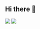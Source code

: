 ## Hi there 👋


<img src="https://media.tenor.com/E73aHdNnj2AAAAAM/yoriko-nikaidou.gif"/>
<img src="https://www.google.com/url?sa=i&url=https%3A%2F%2Fgithub.com%2FAnmol-Baranwal%2FCool-GIFs-For-GitHub&psig=AOvVaw3yFSSDSkUbY_mVPZWwvWc3&ust=1737264718439000&source=images&cd=vfe&opi=89978449&ved=0CBQQjRxqFwoTCPDs2NLF_ooDFQAAAAAdAAAAABAP"/>

